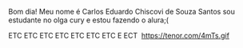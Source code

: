 Bom dia!
   Meu nome é Carlos Eduardo Chiscovi de Souza Santos 
  sou estudante no olga cury e estou fazendo o alura;(

  ETC
  ETC
  ETC
  ETC
  ETC
  ETC
  ETC
  E ECT
![]()
https://tenor.com/4mTs.gif
